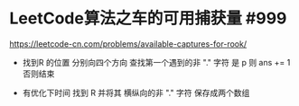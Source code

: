# LeetCode算法之车的可用捕获量 #999
https://leetcode-cn.com/problems/available-captures-for-rook/

- 找到R 的位置    分别向四个方向 查找第一个遇到的非 "." 字符   是 p 则 ans += 1  否则结束

- 有优化下时间
    找到 R 并将其 横纵向的非 "." 字符 保存成两个数组